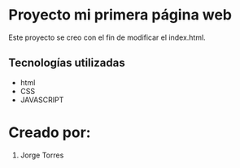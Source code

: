 # Proyecto mi primera página web

Este proyecto se creo con el fin de modificar el index.html.

## Tecnologías utilizadas

- html
- CSS
- JAVASCRIPT

# Creado por:

1. Jorge Torres